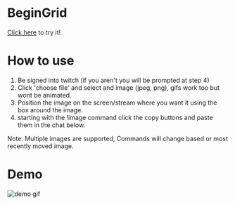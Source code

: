 # BeginGrid
[Click here](https://adammcwilliam.github.io/beginGrid/) to try it!

# How to use
1. Be signed into twitch (if you aren't you will be prompted at step 4)
2. Click 'choose file' and select and image (jpeg, png), gifs work too but wont be animated.
3. Position the image on the screen/stream where you want it using the box around the image.
4. starting with the !image command click the copy buttons and paste them in the chat below.

Note: Multiple images are supported, Commands will change based or most recently moved image.

# Demo
![demo gif](demos/beginGridDemoMidsize.gif)
